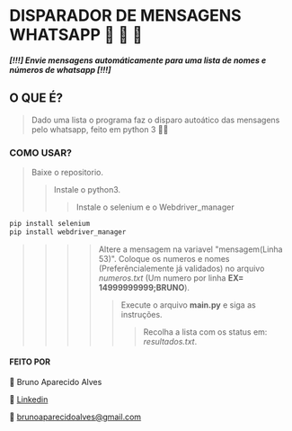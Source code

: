 # DISPARADOR DE MENSAGENS WHATSAPP :calling: :speech_balloon: :repeat: 
##### [!!!] Envie mensagens automáticamente para uma lista de nomes e números de whatsapp [!!!]


## O QUE É?
> Dado uma lista o programa faz o disparo autoático das mensagens pelo whatsapp, feito em python 3 :green_heart::snake:

### COMO USAR?
> Baixe o repositorio.
>> Instale o python3.
>>> Instale o selenium e o Webdriver_manager
~~~cmd
pip install selenium
pip install webdriver_manager
~~~
>>>> Altere a mensagem na variavel "mensagem(Linha 53)".
>>>> Coloque os numeros e nomes (Preferêncialemente já validados) no arquivo _numeros.txt_ (Um numero por linha **EX= 14999999999;BRUNO**).
>>>>> Execute o arquivo **main.py** e siga as instruções.
>>>>>> Recolha a lista com os status em: _resultados.txt_.

#### FEITO POR

:runner: Bruno Aparecido Alves

:game_die: [Linkedin](https://www.linkedin.com/in/brunoaparecidoalves/)

:e-mail: brunoaparecidoalves@gmail.com


